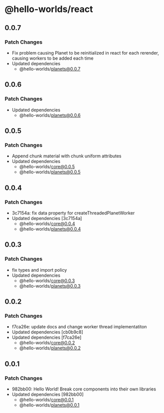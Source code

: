 # @hello-worlds/react

## 0.0.7

### Patch Changes

- Fix problem causing Planet to be reinitialized in react for each rerender, causing workers to be added each time
- Updated dependencies
  - @hello-worlds/planets@0.0.7

## 0.0.6

### Patch Changes

- Updated dependencies
  - @hello-worlds/planets@0.0.6

## 0.0.5

### Patch Changes

- Append chunk material with chunk uniform attributes
- Updated dependencies
  - @hello-worlds/core@0.0.5
  - @hello-worlds/planets@0.0.5

## 0.0.4

### Patch Changes

- 3c7154a: fix data property for createThreadedPlanetWorker
- Updated dependencies [3c7154a]
  - @hello-worlds/core@0.0.4
  - @hello-worlds/planets@0.0.4

## 0.0.3

### Patch Changes

- fix types and import policy
- Updated dependencies
  - @hello-worlds/core@0.0.3
  - @hello-worlds/planets@0.0.3

## 0.0.2

### Patch Changes

- f7ca26e: update docs and change worker thread implementatiton
- Updated dependencies [cb0b9c8]
- Updated dependencies [f7ca26e]
  - @hello-worlds/core@0.0.2
  - @hello-worlds/planets@0.0.2

## 0.0.1

### Patch Changes

- 982bb00: Hello World! Break core components into their own libraries
- Updated dependencies [982bb00]
  - @hello-worlds/core@0.0.1
  - @hello-worlds/planets@0.0.1
